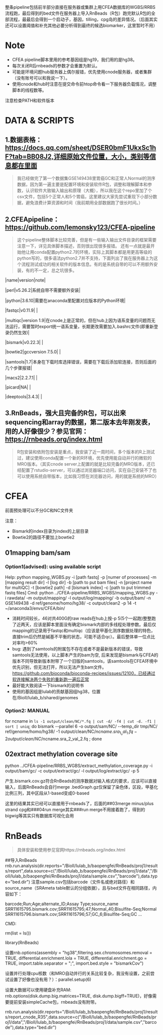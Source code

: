 整条pipeline包括前半部分直接在服务器或集群上用CFEA数据库的WGBS/RRBS流程跑，最后得到的bed文件在服务器上导入RnBeads（R包）跑完默认R包的全部流程，最最后会得到一个启动子，基因，tilling，cpg岛的差异情况。（后面其实还可以设置阈值和补充其他必要分析得到最终的候选biomarker，这里暂时不用）

# Note
* CFEA pipeline脚本里用的参考基因组是hg19，我们用的是hg38。
* 每次关闭R后rnbeads的参数才会重置为默认。
* 可能是环境问题hub服务器上偶尔报错，优先使用cnode服务器，或者集群（没有账号可以和我说一下）。
* 使用cnode和hub时注意在提交命令前htop命令看一下服务器负载情况，调整脚本的线程数等。
        
注意检查PATH和软件版本
# DATA & SCRIPTS
## 1.数据表格：https://docs.qq.com/sheet/DSER0bmF1UkxSc1hF?tab=BB08J2,详细原始文件位置，大小，类别等信息都在里面
> 我已经做完了第一个数据集GSE149438里胃癌GC和正常人Normal的测序数据，因为第一遍主要是配置环境和安装软件R包，调整和理解脚本和参数，认识软件大致输入输出和原理（大概），所以我在这个repo里加了个csv文件，包括5个正常人和5个胃癌，这里建议大家先尝试重现下小部分数据，避免浪费计算资源和时间（我前期用全部数据跑了很长时间。）

## 2.CFEApipeline：https://github.com/lemonsky123/CFEA-pipeline
> 这个pipeline整体脚本比较完善，但是有一些输入输出文件目录的框架需要注意一下，详见具体脚本描述，否则很出现很多报错。
> 还有一点就是最开始他让用conda配置python2.7的环境，实际上其脚本都是用更高等级的python写的，很多语法python2.7并不支持，下面列出了我在服务器上为这个流程测试成功的相关软件的版本信息。有的是系统自带的可以不用额外安装，有的不一定，总之坑很多。

|name|version|note|

|perl|v5.26.2|系统自带不需要额外安装|

|python|3.6.10|需要在anaconda里配置对应版本的Python环境|

|fastqc|v0.11.9| |

|multiqc|version 1.9|在cnode上是正常的，但在hub上因为语系变量的问题而无法运行，需要暂时export统一语系变量，长期更改需要加入.bashrc文件(即重新登录仍然生效)|

|bismark|v0.22.3| |

|bowtie2|gccversion 7.5.0| |

|samtools|1.7|本身在下载时库选择错误，需要在下载后添加软连接，否则后面的几个步骤报错|

|macs2|2.2.7.1| |	

|picard|NA| |	

|deeptools|3.4.3| |

## 3.RnBeads，强大且完备的R包，可以出来sequencing和array的数据，第二版本去年刚发表，用的人好像很少？参见官网：https://rnbeads.org/index.html
> R包安装和依附包安装是重点，我安装了近一周时间，多个版本的R上测试过，建议使用conda配置一个新的R环境，优先使用能自动并行的微软的MRO版本。（其实cnode server上配置的就是比较完备的MRO版本，还已经配置了rstudio-server，可以通过浏览器端口访问，实在自己安装不了也可以使用系统自带版本，比如我习惯在浏览器访问，用的就是系统的MRO）

# CFEA 
前面预处理可以不分GC和NC文件夹

注意：

* Bismark的index目录为index的上层目录
* Bowtie2的路径不要加上bowtie2

## 01mapping bam/sam
### Option1(advised): using available script
Help:
python mapping_WGBS.py -i [path fastq] -p [numer of processes] -m 
        [mapping result dir] -l [log dir] -b [path to put bam files] 
        -n [project name for multiQC] -t [bowtie2 path] -d [bismark index]
        -c [path to put trimmed fastq files]
Cmd:
python ../CFEA-pipeline/RRBS_WGBS/mapping_WGBS.py -i rawdata/  -m output/mapping/  -l output/log/mapping/ -b output/bam/  -n GSE149438  -d ref/genome/homo/hg38/  -c output/clean2 -p 14 -t ~/anaconda3/envs/CFEA/bin/
* 消耗时间较长，46对共400G的raw reads在hub上按-p 5(5个一起跑)整整跑了近两天，应该是脚本里面没有确定bismark内部的多线程处理参数。最后仅mapping的记录用于fastqc和multiqc（应该是甲基化测序数据处理的特色，直接trim后仍然是碱基不平衡的状态，可能不适合qc）。最后整体单一位点比对率均>60%
* bug: 遇到了samtools的附属包不存在或者不是最新版本的错误，导致samtools无法使用，以上脚本产生的bam为空, 后来发现是bismark与CFEA的版本不同导致新版本附带了一个旧版的samtools，该samtools在CFEA环境中优先识别，但无法打开，所以无法产生bam文件。https://github.com/bioconda/bioconda-recipes/issues/12100，已经通过软连接解决两个失败的重新跑一遍后正常
* 最好能大致阅读一下bismark的说明书
* 使用的基因组是lulab的贡献基因组hg38，位置在/BioII/lulab_b/shared/genomes

### Option2: MANUAL
for ncname in `ls -1 output/clean/NC/*.fq | cut -d/ -f4 | cut -d. -f1 | sort | uniq`; do bismark --parallel 6 -o output/sam/NC/ --temp_dir tmp/NC/   ref/genome/homo/hg38/  -1 output/clean/NC/$ncname.sra_1_val_1.fq -2 output/clean/NC/$ncname.sra_2_val_2.fq ; done

## 02extract methylation coverage site

python ../CFEA-pipeline/RRBS_WGBS/extract_methylation_coverage.py -i output/bam/gc/ -c output/extract/gc/ -l output/log/extract/gc/ -p 5

产生.bismark.cov.gz符合RnBeads的测序数据对输入格式的要求，应该可以直接输入，后面RnBeads会自行merge
.bedGraph.gz仅保留了染色体，区段，甲基化比例三列，其中区段从1-based变成0-based

这里的结果其实已经可以直接用于rnbeads了，后面的##03merge minus/plus strand cpg和###04run merge其实###run merge不用接着跑了，得到的bigwig等其实只有数据库可视化会用

# RnBeads
> 具体安装和使用参见官网https://rnbeads.org/index.html

##导入RnBeads
rnb.run.analysis(dir.reports="/BioII/lulab_b/baopengfei/RnBeads/proj1/results/report",data.source=c("/BioII/lulab_b/baopengfei/RnBeads/proj1/data","/BioII/lulab_b/baopengfei/RnBeads/proj1/data/sample.csv","barcode"),data.type="bed.dir")
注意sample.csv包括barcode（文件名或绝对路径）和source_name（SRAmeta table默认的分组依据），且与bed文件在相同路径，内容如下：

barcode;Run;Age;alternate_ID;Assay Type;source_name
SRR11615795.bismark.cov;SRR11615795;47;Normal_40;Bisulfite-Seq;Normal
SRR11615796.bismark.cov;SRR11615796;57;GC_6;Bisulfite-Seq;GC
...

CMD:

rm(list = ls())

library(RnBeads)

设置rnb.options(assembly = "hg38",filtering.sex.chromosomes.removal = TRUE, differential.enrichment.lola = TRUE, differential.enrichment.go = TRUE, import.table.separator = ";", import.bed.style = "bismarkCov")

设置并行处理cpu核数（和MRO自动并行的关系比较复杂，我没有设置，之前尝试设置了好像也没有用？）：parallel.setup(6)

设置大数据可以使用硬盘补充RAM: rnb.options(disk.dump.big.matrices=TRUE, disk.dump.bigff=TRUE)，好像需要提前安装simpleCache包，rnbeads没有附带。  

rnb.run.analysis(dir.reports="/BioII/lulab_b/baopengfei/RnBeads/proj1/results/report_cnode_R35",data.source=c("/BioII/lulab_b/baopengfei/RnBeads/proj1/data","/BioII/lulab_b/baopengfei/RnBeads/proj1/data/sample.csv","barcode"),data.type="bed.dir")
